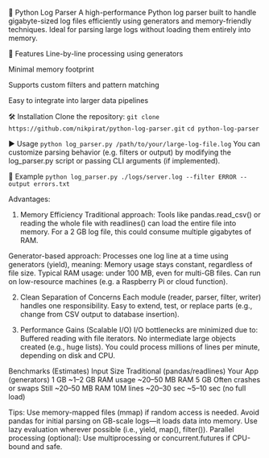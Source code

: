 🐍 Python Log Parser
A high-performance Python log parser built to handle gigabyte-sized log files efficiently using generators and memory-friendly techniques. Ideal for parsing large logs without loading them entirely into memory.

🚀 Features
Line-by-line processing using generators

Minimal memory footprint

Supports custom filters and pattern matching

Easy to integrate into larger data pipelines

🛠 Installation
Clone the repository:
`git clone https://github.com/nikpirat/python-log-parser.git`
`cd python-log-parser`

▶️ Usage
`python log_parser.py /path/to/your/large-log-file.log`
You can customize parsing behavior (e.g. filters or output) by modifying the log_parser.py script or passing CLI arguments (if implemented).

📁 Example
`python log_parser.py ./logs/server.log --filter ERROR --output errors.txt`

Advantages:

1. Memory Efficiency
Traditional approach:
Tools like pandas.read_csv() or reading the whole file with readlines() can load the entire file into memory.
For a 2 GB log file, this could consume multiple gigabytes of RAM.

Generator-based approach:
Processes one log line at a time using generators (yield), meaning:
Memory usage stays constant, regardless of file size.
Typical RAM usage: under 100 MB, even for multi-GB files.
Can run on low-resource machines (e.g. a Raspberry Pi or cloud function).

2. Clean Separation of Concerns
Each module (reader, parser, filter, writer) handles one responsibility.
Easy to extend, test, or replace parts (e.g., change from CSV output to database insertion).

3. Performance Gains (Scalable I/O)
I/O bottlenecks are minimized due to:
Buffered reading with file iterators.
No intermediate large objects created (e.g., huge lists).
You could process millions of lines per minute, depending on disk and CPU.

Benchmarks (Estimates)
Input Size	Traditional (pandas/readlines)	Your App (generators)
1 GB	    ~1–2 GB RAM usage	            ~20–50 MB RAM
5 GB	    Often crashes or swaps	        Still ~20–50 MB RAM
10M lines	~20–30 sec	                    ~5–10 sec (no full load)

Tips:
Use memory-mapped files (mmap) if random access is needed.
Avoid pandas for initial parsing on GB-scale logs—it loads data into memory.
Use lazy evaluation wherever possible (i.e., yield, map(), filter()).
Parallel processing (optional): Use multiprocessing or concurrent.futures if CPU-bound and safe.
